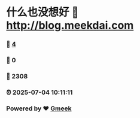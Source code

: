 # 什么也没想好 :link: http://blog.meekdai.com 
### :page_facing_up: [4](http://blog.meekdai.com/tag.html) 
### :speech_balloon: 0 
### :hibiscus: 2308 
### :alarm_clock: 2025-07-04 10:11:11 
### Powered by :heart: [Gmeek](https://github.com/Meekdai/Gmeek)
